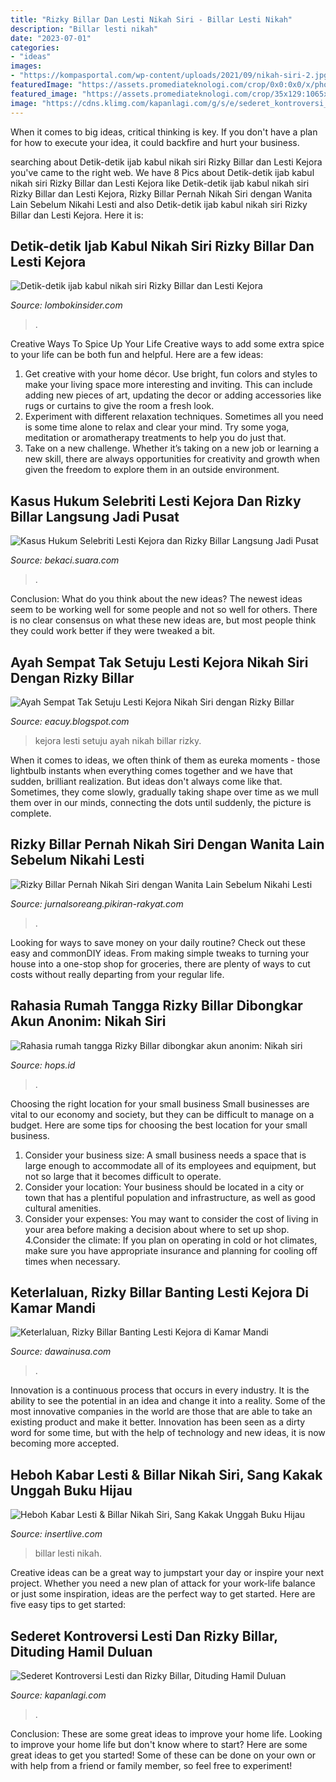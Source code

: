 ```yaml
---
title: "Rizky Billar Dan Lesti Nikah Siri - Billar Lesti Nikah"
description: "Billar lesti nikah"
date: "2023-07-01"
categories:
- "ideas"
images:
- "https://kompasportal.com/wp-content/uploads/2021/09/nikah-siri-2.jpg"
featuredImage: "https://assets.promediateknologi.com/crop/0x0:0x0/x/photo/2022/10/02/955601467.jpg"
featured_image: "https://assets.promediateknologi.com/crop/35x129:1065x932/100x100/photo/2022/09/30/1252203330.jpg"
image: "https://cdns.klimg.com/kapanlagi.com/g/s/e/sederet_kontroversi_lesti_dan_rizky_billar_dituding_hamil_duluan_-_mata_lebam_tertimpa_hp_hingga_kdrt/t/lesti_dan_rizky_billar-20220930-001-non_fotografer_kly.jpg"
---
```



When it comes to big ideas, critical thinking is key. If you don't have a plan for how to execute your idea, it could backfire and hurt your business.

	

		
searching about Detik-detik ijab kabul nikah siri Rizky Billar dan Lesti Kejora you've came to the right web. We have 8 Pics about Detik-detik ijab kabul nikah siri Rizky Billar dan Lesti Kejora like Detik-detik ijab kabul nikah siri Rizky Billar dan Lesti Kejora, Rizky Billar Pernah Nikah Siri dengan Wanita Lain Sebelum Nikahi Lesti and also Detik-detik ijab kabul nikah siri Rizky Billar dan Lesti Kejora. Here it is:
		
    
## Detik-detik Ijab Kabul Nikah Siri Rizky Billar Dan Lesti Kejora

<img loading=lazy src="https://assets.promediateknologi.com/crop/0x0:0x0/x/photo/2022/10/02/955601467.jpg" onerror="this.onerror=null;this.src='https://tse2.mm.bing.net/th?id=OIP.kh4rOzUXBVDb0jeq0ioLpwHaEz&amp;pid=15.1';" alt="Detik-detik ijab kabul nikah siri Rizky Billar dan Lesti Kejora">

_Source: lombokinsider.com_

>. 

	

Creative Ways To Spice Up Your Life
Creative ways to add some extra spice to your life can be both fun and helpful. Here are a few ideas: 
1. Get creative with your home décor. Use bright, fun colors and styles to make your living space more interesting and inviting. This can include adding new pieces of art, updating the decor or adding accessories like rugs or curtains to give the room a fresh look. 
2. Experiment with different relaxation techniques. Sometimes all you need is some time alone to relax and clear your mind. Try some yoga, meditation or aromatherapy treatments to help you do just that. 
3. Take on a new challenge. Whether it’s taking on a new job or learning a new skill, there are always opportunities for creativity and growth when given the freedom to explore them in an outside environment. 

    
## Kasus Hukum Selebriti Lesti Kejora Dan Rizky Billar Langsung Jadi Pusat

<img loading=lazy src="https://media.suara.com/pictures/970x544/2022/09/30/55153-potret-lesti-kejora-instagram-lestykejora.jpg" onerror="this.onerror=null;this.src='https://tse1.mm.bing.net/th?id=OIP.94dZ-R9qMpuFyYPuNQzesAHaEJ&amp;pid=15.1';" alt="Kasus Hukum Selebriti Lesti Kejora dan Rizky Billar Langsung Jadi Pusat">

_Source: bekaci.suara.com_

>. 

	

Conclusion: What do you think about the new ideas?
The newest ideas seem to be working well for some people and not so well for others. There is no clear consensus on what these new ideas are, but most people think they could work better if they were tweaked a bit.

    
## Ayah Sempat Tak Setuju Lesti Kejora Nikah Siri Dengan Rizky Billar

<img loading=lazy src="https://kompasportal.com/wp-content/uploads/2021/09/nikah-siri-2.jpg" onerror="this.onerror=null;this.src='https://tse1.mm.bing.net/th?id=OIP.KOmH5GHA0PnEbDwbE-Qw5AHaEN&amp;pid=15.1';" alt="Ayah Sempat Tak Setuju Lesti Kejora Nikah Siri dengan Rizky Billar">

_Source: eacuy.blogspot.com_

>kejora lesti setuju ayah nikah billar rizky. 

	

When it comes to ideas, we often think of them as eureka moments - those lightbulb instants when everything comes together and we have that sudden, brilliant realization. But ideas don't always come like that. Sometimes, they come slowly, gradually taking shape over time as we mull them over in our minds, connecting the dots until suddenly, the picture is complete.

    
## Rizky Billar Pernah Nikah Siri Dengan Wanita Lain Sebelum Nikahi Lesti

<img loading=lazy src="https://assets.pikiran-rakyat.com/crop/0x0:0x0/750x500/photo/2022/10/01/2293970892.jpg" onerror="this.onerror=null;this.src='https://tse4.mm.bing.net/th?id=OIP.kJL-g5uf9UQ584gc7KpBkgHaE8&amp;pid=15.1';" alt="Rizky Billar Pernah Nikah Siri dengan Wanita Lain Sebelum Nikahi Lesti">

_Source: jurnalsoreang.pikiran-rakyat.com_

>. 

	

Looking for ways to save money on your daily routine? Check out these easy and commonDIY ideas. From making simple tweaks to turning your house into a one-stop shop for groceries, there are plenty of ways to cut costs without really departing from your regular life.

    
## Rahasia Rumah Tangga Rizky Billar Dibongkar Akun Anonim: Nikah Siri

<img loading=lazy src="https://assets.promediateknologi.com/crop/35x129:1065x932/100x100/photo/2022/09/30/1252203330.jpg" onerror="this.onerror=null;this.src='https://tse1.mm.bing.net/th?id=OIP.51LDdofrSjWYl-mgAfKvYABkBk&amp;pid=15.1';" alt="Rahasia rumah tangga Rizky Billar dibongkar akun anonim: Nikah siri">

_Source: hops.id_

>. 

	

Choosing the right location for your small business
Small businesses are vital to our economy and society, but they can be difficult to manage on a budget. Here are some tips for choosing the best location for your small business. 
1. Consider your business size: A small business needs a space that is large enough to accommodate all of its employees and equipment, but not so large that it becomes difficult to operate. 
2. Consider your location: Your business should be located in a city or town that has a plentiful population and infrastructure, as well as good cultural amenities. 
3. Consider your expenses: You may want to consider the cost of living in your area before making a decision about where to set up shop. 
4.Consider the climate: If you plan on operating in cold or hot climates, make sure you have appropriate insurance and planning for cooling off times when necessary.

    
## Keterlaluan, Rizky Billar Banting Lesti Kejora Di Kamar Mandi

<img loading=lazy src="https://www.dawainusa.com/wp-content/uploads/2022/09/pasangan-@rizkybillar.jpg" onerror="this.onerror=null;this.src='https://tse1.mm.bing.net/th?id=OIP.VNZPVWlGRkhA-1Bm7ZzlBQHaD4&amp;pid=15.1';" alt="Keterlaluan, Rizky Billar Banting Lesti Kejora di Kamar Mandi">

_Source: dawainusa.com_

>. 

	

Innovation is a continuous process that occurs in every industry. It is the ability to see the potential in an idea and change it into a reality. Some of the most innovative companies in the world are those that are able to take an existing product and make it better. Innovation has been seen as a dirty word for some time, but with the help of technology and new ideas, it is now becoming more accepted.

    
## Heboh Kabar Lesti &amp; Billar Nikah Siri, Sang Kakak Unggah Buku Hijau

<img loading=lazy src="https://akcdn.detik.net.id/visual/2021/06/14/pre-wedding-rizky-billar-dan-lesti-kejora-2_169.jpeg?wid=63&amp;w=650&amp;t=jpeg" onerror="this.onerror=null;this.src='https://tse3.mm.bing.net/th?id=OIP.qU9Lsb3q-AJW5wEHqri-zQHaEL&amp;pid=15.1';" alt="Heboh Kabar Lesti &amp; Billar Nikah Siri, Sang Kakak Unggah Buku Hijau">

_Source: insertlive.com_

>billar lesti nikah. 

	

Creative ideas can be a great way to jumpstart your day or inspire your next project. Whether you need a new plan of attack for your work-life balance or just some inspiration, ideas are the perfect way to get started. Here are five easy tips to get started: 

    
## Sederet Kontroversi Lesti Dan Rizky Billar, Dituding Hamil Duluan

<img loading=lazy src="https://cdns.klimg.com/kapanlagi.com/g/s/e/sederet_kontroversi_lesti_dan_rizky_billar_dituding_hamil_duluan_-_mata_lebam_tertimpa_hp_hingga_kdrt/t/lesti_dan_rizky_billar-20220930-001-non_fotografer_kly.jpg" onerror="this.onerror=null;this.src='https://tse2.mm.bing.net/th?id=OIP.bLGRq8HeIcxm9VnCaZNeQwBkBk&amp;pid=15.1';" alt="Sederet Kontroversi Lesti dan Rizky Billar, Dituding Hamil Duluan">

_Source: kapanlagi.com_

>. 

	

Conclusion: These are some great ideas to improve your home life.
Looking to improve your home life but don't know where to start? Here are some great ideas to get you started! Some of these can be done on your own or with help from a friend or family member, so feel free to experiment!

